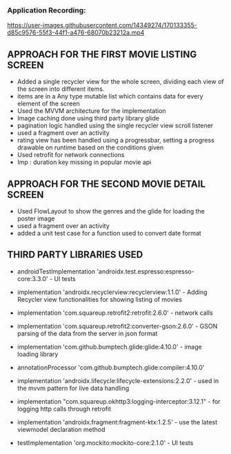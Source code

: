 
### Application Recording:

https://user-images.githubusercontent.com/14349274/170133355-d85c9576-55f3-44f1-a476-68070b23212a.mp4



## APPROACH FOR THE FIRST MOVIE LISTING SCREEN

* Added a single recycler view for the whole screen, dividing each view of the screen into different items.
* items are in a Any type mutable list which contains data for every element of the screen
* Used the MVVM architecture for the implementation
* Image caching done using third party library glide
* pagination logic handled using the single recycler view scroll listener
* used a fragment over an activity
* rating view has been handled using a progressbar, setting a progress drawable on runtime based on the conditions given
* Used retrofit for network connections
* Imp : duration key missing in popular movie api

## APPROACH FOR THE SECOND MOVIE DETAIL SCREEN

* Used FlowLayout to show the genres and the glide for loading the poster image
* used a fragment over an activity
* added a unit test case for a function used to convert date format

## THIRD PARTY LIBRARIES USED

* androidTestImplementation 'androidx.test.espresso:espresso-core:3.3.0' - UI tests
* implementation 'androidx.recyclerview:recyclerview:1.1.0' - Adding Recycler view functionalities for showing listing of movies

* implementation 'com.squareup.retrofit2:retrofit:2.6.0' - network calls
* implementation 'com.squareup.retrofit2:converter-gson:2.6.0' -  GSON parsing of the data from the server in json format

* implementation 'com.github.bumptech.glide:glide:4.10.0' - image loading library
* annotationProcessor 'com.github.bumptech.glide:compiler:4.10.0'

* implementation 'androidx.lifecycle:lifecycle-extensions:2.2.0' - used in the mvvm  pattern for live data handling
* implementation "com.squareup.okhttp3:logging-interceptor:3.12.1" -  for logging http calls through retrofit
* implementation 'androidx.fragment:fragment-ktx:1.2.5' -  use the latest viewmodel declaration method
* testImplementation 'org.mockito:mockito-core:2.1.0' - UI tests


